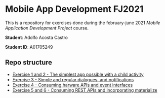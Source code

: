 # Mobile App Development FJ2021

This is a repository for exercises done during the february-june 2021 *Mobile Application Development Project* course.

**Student**: Adolfo Acosta Castro

**Student ID**: A01705249 

## Repo structure

- [Exercise 1 and 2 -  The simplest app possible with a child activity](https://github.com/Adolfo-A01705249/MobileAppDevelopment/tree/master/HelloWorld_ex1)
- [Exercise 3 - Simple and regular dialogues, and notifications](https://github.com/Adolfo-A01705249/MobileAppDevelopment/tree/master/Dialogues_ex3)
- [Exercise 4 - Consuming harware APIs and event interfaces](https://github.com/Adolfo-A01705249/MobileAppDevelopment/tree/master/SensorsHW)
- [Exercise 5 and 6 - Consuming REST APIs and incorporating materialize](https://github.com/Adolfo-A01705249/MobileAppDevelopment/tree/master/UseWanikaniAPI)


